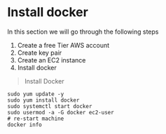 # Install docker

In this section we will go through the following steps
1. Create a free Tier AWS account
2. Create key pair
3. Create an EC2 instance
4. Install docker

> Install Docker 
```shell
sudo yum update -y
sudo yum install docker
sudo systemctl start docker
sudo usermod -a -G docker ec2-user
# re-start machine
docker info
```